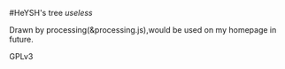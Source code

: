 #HeYSH's tree
*useless*

Drawn by processing(&processing.js),would be used on my homepage in future.

GPLv3
